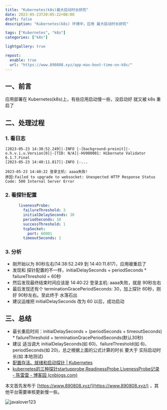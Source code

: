 ```yaml
---
title: "Kubernetes(k8s)最大启动时长研究"
date: 2023-05-23T20:05:22+08:00
draft: false
description: "Kubernetes(k8s) 环境中，应用 最大启动时长研究"

tags: ["Kubernetes", "k8s"]
categories: ["k8s"]

lightgallery: true

repost:
  enable: true
  url: "https://www.890808.xyz/app-max-boot-time-on-k8s/"
---
```


<!--more-->

## 一、前言
应用部署在 Kubernetes(k8s)上，有些应用启动慢一些，没启动好 就又被 k8s 重启了

## 二、处理过程
### 1. 看日志
```
[2023-05-23 14:38:52.249]|-INFO |-[background-preinit]|-o.h.v.i.u.Version[0]|-[TID: N/A]|-HV000001: Hibernate Validator 6.1.7.Final
[2023-05-23 14:40:11.817]|-INFO |-...

2023-05-23 14:40:22 登录主机: aaaa失败!
原因:Failed to upgrade to websocket: Unexpected HTTP Response Status Code: 500 Internal Server Error
```

### 2. 看探针配置
```yaml
      livenessProbe:
        failureThreshold: 3
        initialDelaySeconds: 30
        periodSeconds: 10
        successThreshold: 1
        tcpSocket:
          port: 60001
        timeoutSeconds: 1
```

### 3. 分析
- 刚开始以为 80秒左右(14:38:52.249 到 14:40:11.817)，应用被重启了
- 发现和 探针配置的不一样，initialDelaySeconds + periodSeconds * failureThreshold = 60秒
- 然后发现最终结束时间应该是 14:40:22 登录主机: aaaa失败，就是 90秒左右
- 最后发现还有个 terminationGracePeriodSeconds: 30，加上探针 60秒，刚好 90秒左右。至此终于 水落石出
- 建议运维把 initialDelaySeconds 改为 60 以后，成功启动

## 三、总结
- 最长重启时间：initialDelaySeconds + (periodSeconds + timeoutSeconds) * failureThreshold + terminationGracePeriodSeconds(默认30秒)
- 建议 适当调大 initialDelaySeconds(如 60)、failureThreshold(如 6)、periodSeconds(如 20)，总之根据上面的公式计算的时长 要大于 实际启动时长(如 本地测试)
- [配置存活、就绪和启动探针 | Kubernetes](https://kubernetes.io/zh-cn/docs/tasks/configure-pod-container/configure-liveness-readiness-startup-probes/)
- [kubernetes的三种探针startupprobe,ReadinessProbe,LivenessProbe记录 - 陈雷雷 - 博客园 (cnblogs.com)](https://www.cnblogs.com/superlinux/p/14933961.html)

本文首先发布于 [https://www.890808.xyz/](https://www.890808.xyz/) ，其他平台需要审核更新慢一些。

![javalover123](https://img.890808.xyz/file/javalover123/2023/04/688b88cfd4ed9f6fcd56828b849ce47c.jpg)
